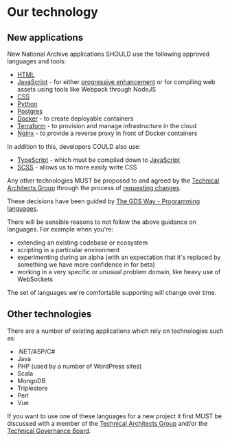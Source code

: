 # Our technology

## New applications

New National Archive applications SHOULD use the following approved languages and tools:

- [HTML](./html/)
- [JavaScript](./javascript/) - for either [progressive enhancement](../ways-of-working/service-standard/#progressive-enhancement) or for compiling web assets using tools like Webpack through NodeJS
- [CSS](./css/)
- [Python](./python/)
- [Postgres](./postgres/)
- [Docker](./containers/) - to create deployable containers
- [Terraform](./terraform/) - to provision and manage infrastructure in the cloud
- [Nginx](./nginx/) - to provide a reverse proxy in front of Docker containers

In addition to this, developers COULD also use:

- [TypeScript](./javascript/#typescript) - which must be compiled down to [JavaScript](./javascript/)
- [SCSS](./css/#sassscss) - allows us to more easily write CSS

Any other technologies MUST be proposed to and agreed by the [Technical Architects Group](../organisation/technical-architects-group/) through the process of [requesting changes](https://nationalarchives.github.io/developer-handbook/ways-of-working/documentation/#requesting-changes).

These decisions have been guided by [The GDS Way - Programming languages](https://gds-way.cloudapps.digital/standards/programming-languages.html).

There will be sensible reasons to not follow the above guidance on languages. For example when you're:

- extending an existing codebase or ecosystem
- scripting in a particular environment
- experimenting during an alpha (with an expectation that it's replaced by something we have more confidence in for beta)
- working in a very specific or unusual problem domain, like heavy use of WebSockets

The set of languages we're comfortable supporting will change over time.

## Other technologies

There are a number of existing applications which rely on technologies such as:

- .NET/ASP/C#
- Java
- PHP (used by a number of WordPress sites)
- Scala
- MongoDB
- Triplestore
- Perl
- Vue

If you want to use one of these languages for a new project it first MUST be discussed with a member of the [Technical Architects Group](../organisation/technical-architects-group/) and/or the [Technical Governance Board](../organisation/technical-governance-board/).
